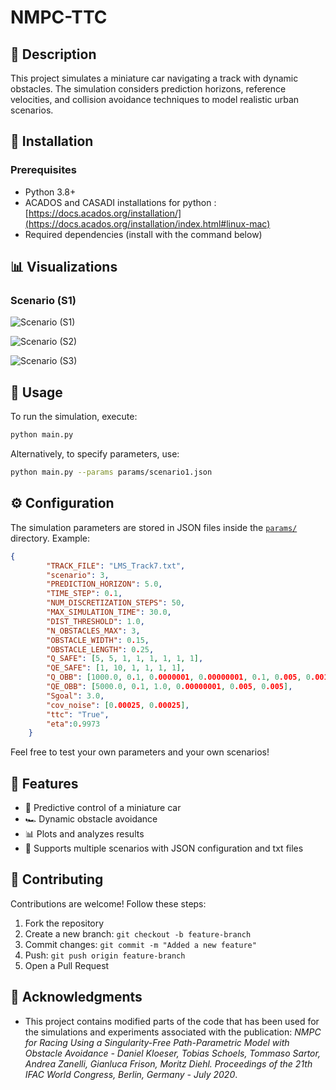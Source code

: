 # NMPC-TTC 


## 📌 Description
This project simulates a miniature car navigating a track with dynamic obstacles. The simulation considers prediction horizons, reference velocities, and collision avoidance techniques to model realistic urban scenarios.

## 🚀 Installation

### Prerequisites
- Python 3.8+
- ACADOS and CASADI installations for python :  [https://docs.acados.org/installation/](https://docs.acados.org/installation/index.html#linux-mac)
- Required dependencies (install with the command below)

## 📊 Visualizations
### Scenario (S1)

![Scenario (S1)](files/simulation_s1.gif)

![Scenario (S2)](files/simulation_s2.gif)

![Scenario (S3)](files/simulation_s3.gif)




## 🔧 Usage
To run the simulation, execute:
```bash
python main.py
```
Alternatively, to specify parameters, use:
```bash
python main.py --params params/scenario1.json
```

## ⚙️ Configuration
The simulation parameters are stored in JSON files inside the [`params/`](params/) directory. Example:
```json
{
        "TRACK_FILE": "LMS_Track7.txt",
        "scenario": 3,
        "PREDICTION_HORIZON": 5.0,
        "TIME_STEP": 0.1,
        "NUM_DISCRETIZATION_STEPS": 50,
        "MAX_SIMULATION_TIME": 30.0,
        "DIST_THRESHOLD": 1.0,
        "N_OBSTACLES_MAX": 3,
        "OBSTACLE_WIDTH": 0.15,
        "OBSTACLE_LENGTH": 0.25,
        "Q_SAFE": [5, 5, 1, 1, 1, 1, 1, 1],
        "QE_SAFE": [1, 10, 1, 1, 1, 1],
        "Q_OBB": [1000.0, 0.1, 0.0000001, 0.00000001, 0.1, 0.005, 0.001, 0.05],
        "QE_OBB": [5000.0, 0.1, 1.0, 0.00000001, 0.005, 0.005],
        "Sgoal": 3.0,
        "cov_noise": [0.00025, 0.00025],
        "ttc": "True",
        "eta":0.9973
    }
```
Feel free to test your own parameters and your own scenarios!

## 🌟 Features
- 🚀 Predictive control of a miniature car
- 🏎️ Dynamic obstacle avoidance 
- 📊 Plots and analyzes results
- 🔁 Supports multiple scenarios with JSON configuration and txt files

## 🤝 Contributing
Contributions are welcome! Follow these steps:
1. Fork the repository
2. Create a new branch: `git checkout -b feature-branch`
3. Commit changes: `git commit -m "Added a new feature"`
4. Push: `git push origin feature-branch`
5. Open a Pull Request


## 🙌 Acknowledgments
- This project contains modified parts of the code that has been used for the simulations and experiments associated with the 
publication: *NMPC for Racing Using a Singularity-Free Path-Parametric Model with Obstacle Avoidance - Daniel Kloeser, Tobias Schoels, Tommaso Sartor, Andrea Zanelli, Gianluca Frison, Moritz Diehl. Proceedings of the 21th IFAC World Congress, Berlin, Germany - July 2020*. 

